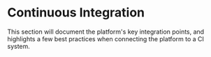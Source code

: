 # Continuous Integration

This section will document the platform's key integration points, and
highlights a few best practices when connecting the platform to a CI system.
